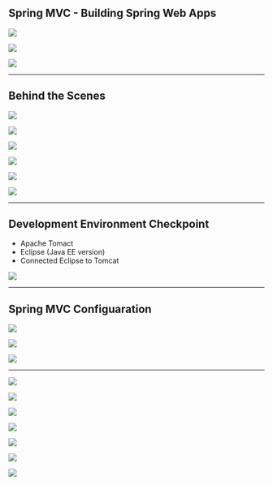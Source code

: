 ## Spring MVC - Building Spring Web Apps

![](img/2020-12-25-23-48-53.png)

![](img/2020-12-25-23-49-25.png)

![](img/2020-12-25-23-49-56.png)


---

## Behind the Scenes

![](img/2020-12-25-23-51-48.png)

![](img/2020-12-25-23-52-05.png)

![](img/2020-12-25-23-53-14.png)

![](img/2020-12-25-23-53-39.png)

![](img/2020-12-25-23-55-05.png)

![](img/2020-12-25-23-55-32.png)

---

## Development Environment Checkpoint

- Apache Tomact
- Eclipse (Java EE version)
- Connected Eclipse to Tomcat

![](img/2020-12-25-23-57-22.png)

---

## Spring MVC Configuaration

![](img/2020-12-25-23-59-51.png)

![](img/2020-12-26-00-00-03.png)

![](img/2020-12-26-00-02-21.png)

---

![](img/2020-12-26-00-02-34.png)

![](img/2020-12-26-00-02-45.png)

![](img/2020-12-26-00-03-14.png)

![](img/2020-12-26-00-03-24.png)

![](img/2020-12-26-00-03-40.png)

![](img/2020-12-26-00-05-31.png)

![](img/2020-12-26-00-05-45.png)


















